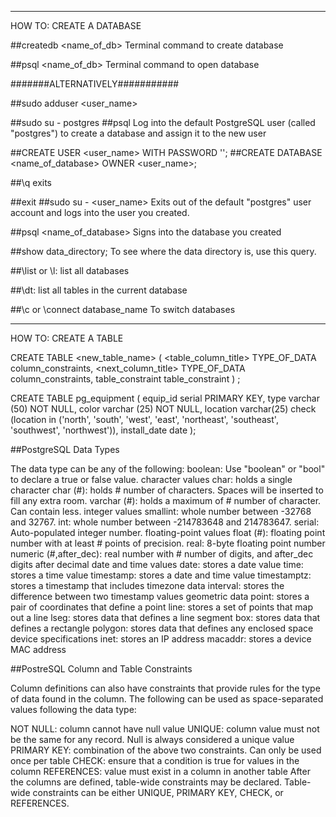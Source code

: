 ________________________________________________________
HOW TO: CREATE A DATABASE

##createdb <name_of_db>
Terminal command to create database


##psql <name_of_db>
Terminal command to open database


#######ALTERNATIVELY###########

##sudo adduser <user_name>


##sudo su - postgres
##psql
Log into the default PostgreSQL user (called "postgres") to create a database and assign it to the new user

##CREATE USER <user_name> WITH PASSWORD '<password>';
##CREATE DATABASE <name_of_database> OWNER <user_name>;

##\q
exits

##exit
##sudo su - <user_name>
Exits out of the default "postgres" user account and logs into the user you created.

##psql <name_of_database>
Signs into the database you created

##show data_directory;
To see where the data directory is, use this query.

##\list or \l:
list all databases

##\dt:
list all tables in the current database

##\c or \connect database_name
To switch databases

________________________________________________________
HOW TO: CREATE A TABLE

CREATE TABLE <new_table_name> (
	<table_column_title> TYPE_OF_DATA column_constraints,
	<next_column_title> TYPE_OF_DATA column_constraints,
	table_constraint
	table_constraint
	) <INHERITS existing_table_to_inherit_from>;

CREATE TABLE pg_equipment (
	equip_id serial PRIMARY KEY,
	type varchar (50) NOT NULL,
	color varchar (25) NOT NULL,
	location varchar(25) check (location in ('north', 'south', 'west', 'east', 'northeast', 'southeast', 'southwest', 'northwest')),
	install_date date
	);

##PostgreSQL Data Types

The data type can be any of the following:
	boolean: Use "boolean" or "bool" to declare a true or false value.
	character values
	char: holds a single character
	char (#): holds # number of characters. Spaces will be inserted to fill any extra room.
	varchar (#): holds a maximum of # number of character. Can contain less.
	integer values
	smallint: whole number between -32768 and 32767.
	int: whole number between -214783648 and 214783647.
	serial: Auto-populated integer number.
	floating-point values
	float (#): floating point number with at least # points of precision.
	real: 8-byte floating point number
	numeric (#,after_dec): real number with # number of digits, and after_dec digits after decimal
	date and time values
	date: stores a date value
	time: stores a time value
	timestamp: stores a date and time value
	timestamptz: stores a timestamp that includes timezone data
	interval: stores the difference between two timestamp values
	geometric data
	point: stores a pair of coordinates that define a point
	line: stores a set of points that map out a line
	lseg: stores data that defines a line segment
	box: stores data that defines a rectangle
	polygon: stores data that defines any enclosed space
	device specifications
	inet: stores an IP address
	macaddr: stores a device MAC address


##PostreSQL Column and Table Constraints

Column definitions can also have constraints that provide rules for the type of data found in the column. The following can be used as space-separated values following the data type:

NOT NULL: column cannot have null value
UNIQUE: column value must not be the same for any record. Null is always considered a unique value
PRIMARY KEY: combination of the above two constraints. Can only be used once per table
CHECK: ensure that a condition is true for values in the column
REFERENCES: value must exist in a column in another table
After the columns are defined, table-wide constraints may be declared. Table-wide constraints can be either UNIQUE, PRIMARY KEY, CHECK, or REFERENCES.
